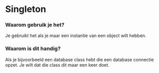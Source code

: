 # Singleton

### Waarom gebruik je het?
Je gebruikt het als je maar een instantie van een object wilt hebben.

### Waarom is dit handig?
Als je bijvoorbeeld een database class hebt die een database connectie opzet. Je wilt dat die class dit maar een keer doet.